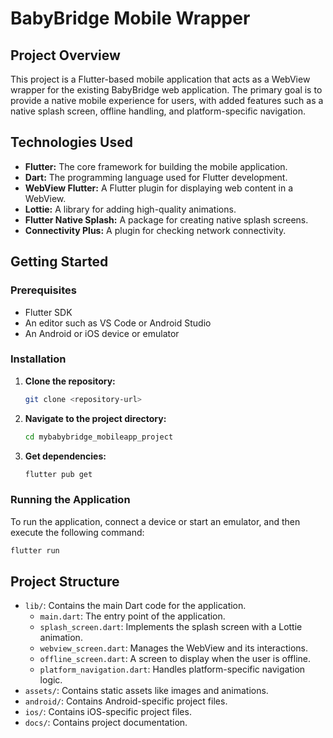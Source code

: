 # BabyBridge Mobile Wrapper

## Project Overview

This project is a Flutter-based mobile application that acts as a WebView wrapper for the existing BabyBridge web application. The primary goal is to provide a native mobile experience for users, with added features such as a native splash screen, offline handling, and platform-specific navigation.

## Technologies Used

- **Flutter:** The core framework for building the mobile application.
- **Dart:** The programming language used for Flutter development.
- **WebView Flutter:** A Flutter plugin for displaying web content in a WebView.
- **Lottie:** A library for adding high-quality animations.
- **Flutter Native Splash:** A package for creating native splash screens.
- **Connectivity Plus:** A plugin for checking network connectivity.

## Getting Started

### Prerequisites

- Flutter SDK
- An editor such as VS Code or Android Studio
- An Android or iOS device or emulator

### Installation

1.  **Clone the repository:**
    ```bash
    git clone <repository-url>
    ```
2.  **Navigate to the project directory:**
    ```bash
    cd mybabybridge_mobileapp_project
    ```
3.  **Get dependencies:**
    ```bash
    flutter pub get
    ```

### Running the Application

To run the application, connect a device or start an emulator, and then execute the following command:

```bash
flutter run
```

## Project Structure

- `lib/`: Contains the main Dart code for the application.
  - `main.dart`: The entry point of the application.
  - `splash_screen.dart`: Implements the splash screen with a Lottie animation.
  - `webview_screen.dart`: Manages the WebView and its interactions.
  - `offline_screen.dart`: A screen to display when the user is offline.
  - `platform_navigation.dart`: Handles platform-specific navigation logic.
- `assets/`: Contains static assets like images and animations.
- `android/`: Contains Android-specific project files.
- `ios/`: Contains iOS-specific project files.
- `docs/`: Contains project documentation. 